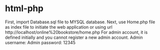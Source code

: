# html-php
First, import Database.sql file to MYSQL database.
Next, use Home.php file as index file to initiate the web application or using url http://localhost/online%20bookstore/home.php
For admin account, it is defined initially and you cannot register a new admin account.
Admin     username: Admin     password: 12345
